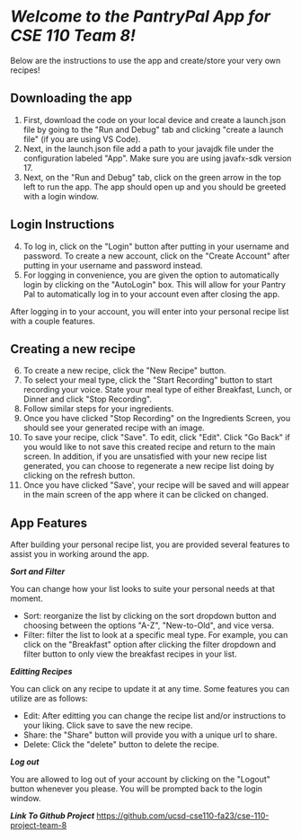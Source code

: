# ***Welcome to the PantryPal App for CSE 110 Team 8!***

Below are the instructions to use the app and create/store your very own recipes!

## Downloading the app
1) First, download the code on your local device and create a launch.json file by going to the "Run and Debug" tab and clicking "create a launch file" (if you are using VS Code).
2) Next, in the launch.json file add a path to your javajdk file under the configuration labeled "App". Make sure you are using javafx-sdk version 17.
3) Next, on the "Run and Debug" tab, click on the green arrow in the top left to run the app. The app should open up and you should be greeted with a login window.

## Login Instructions
4) To log in, click on the "Login" button after putting in your username and password. To create a new account, click on the "Create Account" after putting in your username and password instead. 
5) For logging in convenience, you are given the option to automatically login by clicking on the "AutoLogin" box. This will allow for your Pantry Pal to automatically log in to your account even after closing the app.

After logging in to your account, you will enter into your personal recipe list with a couple features.

## Creating a new recipe
6) To create a new recipe, click the "New Recipe" button. 
7) To select your meal type, click the "Start Recording" button to start recording your voice. State your meal type of either Breakfast, Lunch, or Dinner and click "Stop Recording".
8) Follow similar steps for your ingredients.
9) Once you have clicked "Stop Recording" on the Ingredients Screen, you should see your generated recipe with an image.
10) To save your recipe, click "Save". To edit, click "Edit". Click "Go Back" if you would like to not save this created recipe and return to the main screen. In addition, if you are unsatisfied with your new recipe list generated, you can choose to regenerate a new recipe list doing by clicking on the refresh button. 
11) Once you have clicked "Save', your recipe will be saved and will appear in the main screen of the app where it can be clicked on changed.

## App Features
After building your personal recipe list, you are provided several features to assist you in working around the app.

***Sort and Filter***

You can change how your list looks to suite your personal needs at that moment.
- Sort: reorganize the list by clicking on the sort dropdown button and choosing between the options "A-Z", "New-to-Old", and vice versa.
- Filter: filter the list to look at a specific meal type. For example, you can click on the "Breakfast" option after clicking the filter dropdown and filter button to only view the breakfast recipes in your list.

***Editting Recipes***

You can click on any recipe to update it at any time. Some features you can utilize are as follows:
- Edit: After editting you can change the recipe list and/or instructions to your liking. Click save to save the new recipe.
- Share: the "Share" button will provide you with a unique url to share.
- Delete: Click the "delete" button to delete the recipe.

***Log out***

You are allowed to log out of your account by clicking on the "Logout" button whenever you please. You will be prompted back to the login window.

***Link To Github Project***
https://github.com/ucsd-cse110-fa23/cse-110-project-team-8
